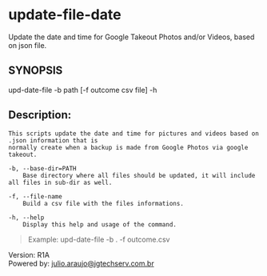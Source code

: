 # update-file-date
Update the date and time for Google Takeout Photos and/or Videos, based on json file.

## SYNOPSIS
   upd-date-file -b path [-f outcome csv file] -h 

## Description:
    This scripts update the date and time for pictures and videos based on .json information that is 
    normally create when a backup is made from Google Photos via google takeout.

    -b, --base-dir=PATH
        Base directory where all files should be updated, it will include all files in sub-dir as well.

    -f, --file-name
        Build a csv file with the files informations.

    -h, --help
        Display this help and usage of the command.

> Example:
	upd-date-file -b . -f outcome.csv

Version: R1A  
Powered by: julio.araujo@jgtechserv.com.br

